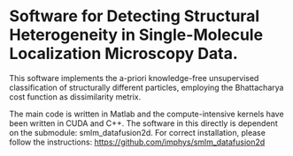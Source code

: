 # Software for Detecting Structural Heterogeneity in Single-Molecule Localization Microscopy Data. 

This software implements the a-priori knowledge-free unsupervised classification of structurally different particles, employing the Bhattacharya cost function as dissimilarity metrix. 

The main code is written in Matlab and the compute-intensive kernels have been written in CUDA and C++. The software in this directly is dependent on the submodule:  smlm_datafusion2d. For correct installation, please follow the instructions: https://github.com/imphys/smlm_datafusion2d 
